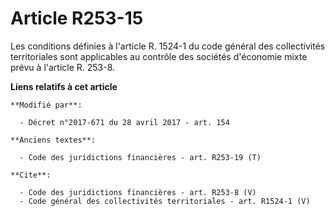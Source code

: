 # Article R253-15

Les conditions définies à l'article R. 1524-1 du code général des collectivités territoriales sont applicables au contrôle
des sociétés d'économie mixte prévu à l'article R. 253-8.

**Liens relatifs à cet article**

	**Modifié par**:

	  - Décret n°2017-671 du 28 avril 2017 - art. 154

	**Anciens textes**:

	  - Code des juridictions financières - art. R253-19 (T)

	**Cite**:

	  - Code des juridictions financières - art. R253-8 (V)
	  - Code général des collectivités territoriales - art. R1524-1 (V)
